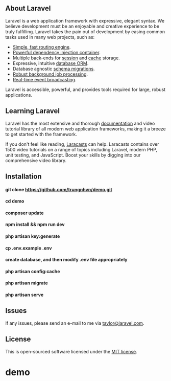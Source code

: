 ## About Laravel

Laravel is a web application framework with expressive, elegant syntax. We believe development must be an enjoyable and creative experience to be truly fulfilling. Laravel takes the pain out of development by easing common tasks used in many web projects, such as:

- [Simple, fast routing engine](https://laravel.com/docs/routing).
- [Powerful dependency injection container](https://laravel.com/docs/container).
- Multiple back-ends for [session](https://laravel.com/docs/session) and [cache](https://laravel.com/docs/cache) storage.
- Expressive, intuitive [database ORM](https://laravel.com/docs/eloquent).
- Database agnostic [schema migrations](https://laravel.com/docs/migrations).
- [Robust background job processing](https://laravel.com/docs/queues).
- [Real-time event broadcasting](https://laravel.com/docs/broadcasting).

Laravel is accessible, powerful, and provides tools required for large, robust applications.

## Learning Laravel

Laravel has the most extensive and thorough [documentation](https://laravel.com/docs) and video tutorial library of all modern web application frameworks, making it a breeze to get started with the framework.

If you don't feel like reading, [Laracasts](https://laracasts.com) can help. Laracasts contains over 1500 video tutorials on a range of topics including Laravel, modern PHP, unit testing, and JavaScript. Boost your skills by digging into our comprehensive video library.

## Installation

#### git clone https://github.com/trungnhvn/demo.git

#### cd demo

#### composer update

#### npm install && npm run dev

#### php artisan key:generate

#### cp .env.example .env

#### create database, and then modify .env file appropriately

#### php artisan config:cache

#### php artisan migrate

#### php artisan serve

## Issues

If any issues, please send an e-mail to me via [taylor@laravel.com](mailto:trungnhvn@gmail.com). 

## License

This is open-sourced software licensed under the [MIT license](https://opensource.org/licenses/MIT).
# demo


